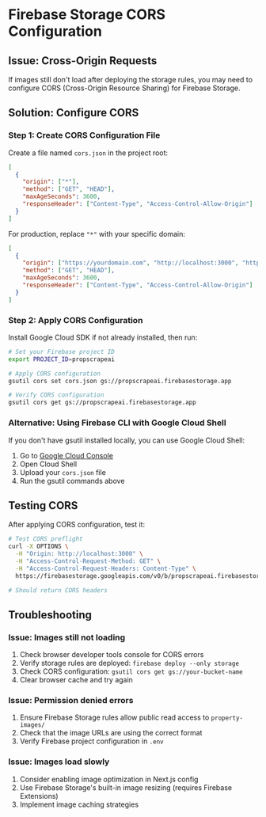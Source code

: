 # Firebase Storage CORS Configuration

## Issue: Cross-Origin Requests

If images still don't load after deploying the storage rules, you may need to configure CORS (Cross-Origin Resource Sharing) for Firebase Storage.

## Solution: Configure CORS

### Step 1: Create CORS Configuration File

Create a file named `cors.json` in the project root:

```json
[
  {
    "origin": ["*"],
    "method": ["GET", "HEAD"],
    "maxAgeSeconds": 3600,
    "responseHeader": ["Content-Type", "Access-Control-Allow-Origin"]
  }
]
```

For production, replace `"*"` with your specific domain:

```json
[
  {
    "origin": ["https://yourdomain.com", "http://localhost:3000", "http://localhost:9002"],
    "method": ["GET", "HEAD"],
    "maxAgeSeconds": 3600,
    "responseHeader": ["Content-Type", "Access-Control-Allow-Origin"]
  }
]
```

### Step 2: Apply CORS Configuration

Install Google Cloud SDK if not already installed, then run:

```bash
# Set your Firebase project ID
export PROJECT_ID=propscrapeai

# Apply CORS configuration
gsutil cors set cors.json gs://propscrapeai.firebasestorage.app

# Verify CORS configuration
gsutil cors get gs://propscrapeai.firebasestorage.app
```

### Alternative: Using Firebase CLI with Google Cloud Shell

If you don't have gsutil installed locally, you can use Google Cloud Shell:

1. Go to [Google Cloud Console](https://console.cloud.google.com/)
2. Open Cloud Shell
3. Upload your `cors.json` file
4. Run the gsutil commands above

## Testing CORS

After applying CORS configuration, test it:

```bash
# Test CORS preflight
curl -X OPTIONS \
  -H "Origin: http://localhost:3000" \
  -H "Access-Control-Request-Method: GET" \
  -H "Access-Control-Request-Headers: Content-Type" \
  https://firebasestorage.googleapis.com/v0/b/propscrapeai.firebasestorage.app/o/property-images%2Ftest.jpg

# Should return CORS headers
```

## Troubleshooting

### Issue: Images still not loading
1. Check browser developer tools console for CORS errors
2. Verify storage rules are deployed: `firebase deploy --only storage`
3. Check CORS configuration: `gsutil cors get gs://your-bucket-name`
4. Clear browser cache and try again

### Issue: Permission denied errors
1. Ensure Firebase Storage rules allow public read access to `property-images/`
2. Check that the image URLs are using the correct format
3. Verify Firebase project configuration in `.env`

### Issue: Images load slowly
1. Consider enabling image optimization in Next.js config
2. Use Firebase Storage's built-in image resizing (requires Firebase Extensions)
3. Implement image caching strategies
